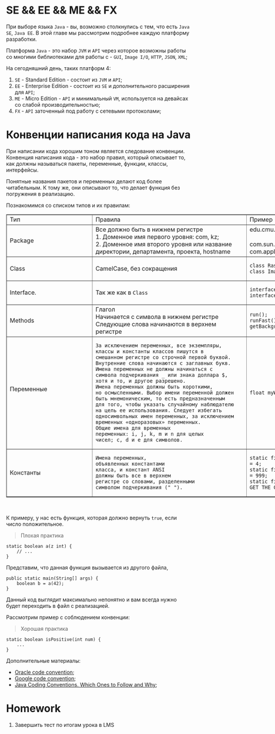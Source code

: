 <h1>SE &amp;&amp; EE &amp;&amp; ME &amp;&amp; FX</h1>

<p>При выборе языка <code>Java</code> - вы, возможно столкнулись с тем, что есть <code>Java SE</code>, <code>Java EE</code>. В этой главе мы рассмотрим подробнее каждую платформу разработки.</p>

<p>Платформа <code>Java</code> - это набор <code>JVM</code> и <code>API</code> через которое возможны работы со многими библиотеками для работы с - <code>GUI</code>, <code>Image I/O</code>, <code>HTTP</code>, <code>JSON</code>, <code>XML</code>;</p>

<p>На сегодняшний день, таких платформ 4:</p>

<ol>
	<li><code>SE</code> - Standard Edition - состоит из <code>JVM</code> и <code>API</code>;</li>
	<li><code>EE</code> - Enterprise Edition - состоит из <code>SE</code> и дополнительного расширения для <code>API</code>;</li>
	<li><code>ME</code> - Micro Edition - <code>API</code> и минимальный <code>VM</code>, используется на девайсах со слабой производительностью;</li>
	<li><code>FX</code> - <code>API</code> заточенный под работу с сетевыми протоколами;</li>
</ol>


<h1>Конвенции написания кода на Java</h1>

<p>При написании кода хорошим тоном является следование конвенции. Конвенция написания кода - это набор правил, который описывает то, как должны называться пакеты, переменные, функции, классы, интерфейсы.</p>

<p>Понятные названия пакетов и переменных делают код более читабельным. К тому же, они описывают то, что делает функция без погружения в реализацию.</p>

<p>Познакомимся со списком типов и их правилам:</p>

<table align="center" border="1" cellpadding="1" cellspacing="1" style="width: 900px;">
	<tbody>
		<tr>
			<td>Тип</td>
			<td>Правила</td>
			<td>Пример</td>
		</tr>
		<tr>
			<td>Package                        </td>
			<td>Все должно быть в нижнем регистре<br>
			1. Доменное имя первого уровня: com, kz; <br>
			2. Доменное имя второго уровня или название директории, департамента, проекта, hostname</td>
			<td>edu.cmu.cs.bovik.cheese         <br>
			com.sun.eng <br>
			com.apple.quicktime.v2</td>
		</tr>
		<tr>
			<td>Class</td>
			<td>CamelCase, без сокращения</td>
			<td>
			<pre>
<code>class Raster;
class ImageSprite;</code></pre>
			</td>
		</tr>
		<tr>
			<td>Interface.                         </td>
			<td>Так же как в <code>Class</code></td>
			<td>
			<pre>
<code>interface RasterDelegate;
interface Storing;</code></pre>
			</td>
		</tr>
		<tr>
			<td>Methods</td>
			<td>Глагол<br>
			Начинается с символа в нижнем регистре<br>
			Следующие слова начинаются в верхнем регистре</td>
			<td>
			<pre>
<code>run();
runFast();
getBackground();</code></pre>
			</td>
		</tr>
		<tr>
			<td>Переменные                                                           </td>
			<td>
			<pre>
<code>За исключением переменных, все экземпляры,
классы и константы классов пишутся в
смешанном регистре со строчной первой буквой.
Внутренние слова начинаются с заглавных букв. 
Имена переменных не должны начинаться с 
символа подчеркивания _ или знака доллара $, 
хотя и то, и другое разрешено.
Имена переменных должны быть короткими, 
но осмысленными. Выбор имени переменной должен 
быть мнемоническим, то есть предназначенным 
для того, чтобы указать случайному наблюдателю 
на цель ее использования. Следует избегать 
односимвольных имен переменных, за исключением 
временных «одноразовых» переменных. 
Общие имена для временных 
переменных: i, j, k, m и n для целых 
чисел; c, d и e для символов.</code></pre>
			</td>
			<td>
			<pre>
<code>float myWidth;</code></pre>
			</td>
		</tr>
		<tr>
			<td>Константы</td>
			<td>
			<pre>
<code>Имена переменных, 
объявленных константами 
класса, и констант ANSI 
должны быть все в верхнем 
регистре со словами, разделенными 
символом подчеркивания ("_"). </code></pre>
			</td>
			<td>
			<pre>
<code>static final int MIN_WIDTH = 4;
static final int MAX_WIDTH = 999;
static final int GET_THE_CPU = 1;</code></pre>
			</td>
		</tr>
	</tbody>
</table>

<p> </p>

<p>К примеру, у нас есть функция, которая должно вернуть <code>true</code>, если число положительное.</p>

<blockquote>
<p>Плохая практика</p>
</blockquote>

<pre><code>static boolean a(z int) {
    // ...
}</code></pre>

<p>Представим, что данная функция вызывается из другого файла,</p>

<pre><code>public static main(String[] args) {
    boolean b = a(42);
}</code></pre>

<p>Данный код выглядит максимально непонятно и вам всегда нужно будет переходить в файл с реализацией.</p>

<p>Рассмотрим пример с соблюдением конвенции:</p>

<blockquote>
<p>Хорошая практика</p>
</blockquote>

<pre><code>static boolean isPositive(int num) {
    ...
}</code></pre>

<p>Дополнительные материалы:</p>

<ul>
	<li><a href="https://www.oracle.com/technetwork/java/codeconventions-150003.pdf" rel="nofollow noopener noreferrer">Oracle code convention</a>;</li>
	<li><a href="https://google.github.io/styleguide/javaguide.html" rel="nofollow noopener noreferrer">Google code convention</a>;</li>
	<li><a href="https://codegym.cc/groups/posts/491-java-coding-conventions-which-ones-to-follow-and-why" rel="nofollow noopener noreferrer">Java Coding Conventions. Which Ones to Follow and Why</a>;</li>
</ul>


# Homework
1. Завершить тест по итогам урока в LMS